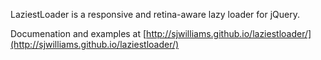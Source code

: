 LaziestLoader is a responsive and retina-aware lazy loader for jQuery.

Documenation and examples at [http://sjwilliams.github.io/laziestloader/](http://sjwilliams.github.io/laziestloader/)
